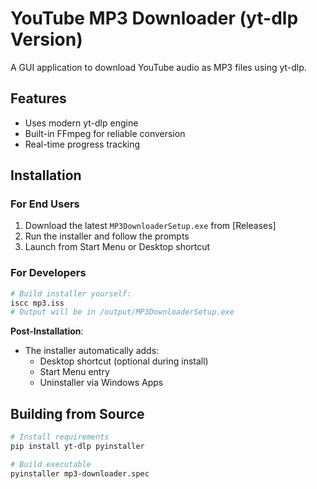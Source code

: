 # YouTube MP3 Downloader (yt-dlp Version)

A GUI application to download YouTube audio as MP3 files using yt-dlp.

## Features
- Uses modern yt-dlp engine
- Built-in FFmpeg for reliable conversion
- Real-time progress tracking

## Installation

### For End Users
1. Download the latest `MP3DownloaderSetup.exe` from [Releases]
2. Run the installer and follow the prompts
3. Launch from Start Menu or Desktop shortcut

### For Developers
```bash
# Build installer yourself:
iscc mp3.iss
# Output will be in /output/MP3DownloaderSetup.exe
```

**Post-Installation**:
- The installer automatically adds:
  - Desktop shortcut (optional during install)
  - Start Menu entry
  - Uninstaller via Windows Apps

## Building from Source
```bash
# Install requirements
pip install yt-dlp pyinstaller

# Build executable
pyinstaller mp3-downloader.spec